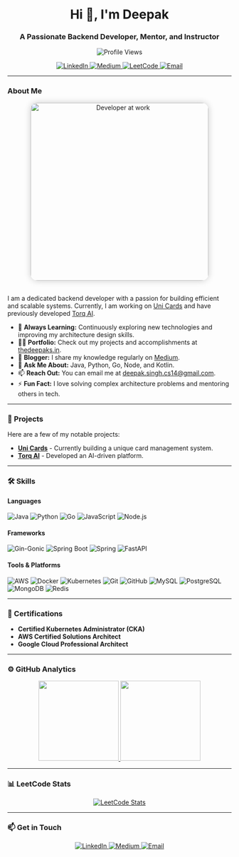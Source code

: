 <h1 align="center">Hi 👋, I'm Deepak</h1>
<h3 align="center">A Passionate Backend Developer, Mentor, and Instructor</h3>

<p align="center">
  <img src="https://komarev.com/ghpvc/?username=deepaksinghcs14&label=Profile%20views&color=0e75b6&style=flat-square" alt="Profile Views" />
</p>

<p align="center">
  <a href="https://linkedin.com/in/deepak-singh-cs14" target="_blank">
    <img src="https://img.shields.io/badge/-LinkedIn-%230077B5?style=for-the-badge&logo=linkedin&logoColor=white" alt="LinkedIn"/>
  </a>
  <a href="https://medium.com/@deepak-singh-cs14" target="_blank">
    <img src="https://img.shields.io/badge/-Medium-%23000000?style=for-the-badge&logo=medium&logoColor=white" alt="Medium"/>
  </a>
  <a href="https://leetcode.com/u/jasawat/" target="_blank">
    <img src="https://img.shields.io/badge/-LeetCode-%23FFA116?style=for-the-badge&logo=leetcode&logoColor=white" alt="LeetCode"/>
  </a>
  <a href="mailto:deepak.singh.cs14@gmail.com">
    <img src="https://img.shields.io/badge/Email-%23D14836?style=for-the-badge&logo=gmail&logoColor=white" alt="Email"/>
  </a>
</p>

---

### About Me

<div align="center">
  <img src="https://media.giphy.com/media/qgQUggAC3Pfv687qPC/giphy.gif" alt="Developer at work" width="400" style="border-radius: 15px; box-shadow: 0 0 15px rgba(0, 0, 0, 0.2);">
</div>

<br/>

I am a dedicated backend developer with a passion for building efficient and scalable systems. Currently, I am working on [Uni Cards](https://www.uni.cards) and have previously developed [Torq AI](https://www.torq.live/).

- 🌱 **Always Learning:** Continuously exploring new technologies and improving my architecture design skills.
- 👨‍💻 **Portfolio:** Check out my projects and accomplishments at [thedeepaks.in](https://www.thedeepaks.in).
- 📝 **Blogger:** I share my knowledge regularly on [Medium](https://deepak-singh-cs14.medium.com/).
- 💬 **Ask Me About:** Java, Python, Go, Node, and Kotlin.
- 📫 **Reach Out:** You can email me at deepak.singh.cs14@gmail.com.
- ⚡ **Fun Fact:** I love solving complex architecture problems and mentoring others in tech.

---

### 🚀 Projects

Here are a few of my notable projects:

- [**Uni Cards**](https://www.uni.cards) - Currently building a unique card management system.
- [**Torq AI**](https://www.torq.live/) - Developed an AI-driven platform.

---

### 🛠️ Skills

#### Languages
![Java](https://img.shields.io/badge/-Java-007396?style=flat&logo=java&logoColor=white)
![Python](https://img.shields.io/badge/-Python-3776AB?style=flat&logo=python&logoColor=white)
![Go](https://img.shields.io/badge/-Go-00ADD8?style=flat&logo=go&logoColor=white)
![JavaScript](https://img.shields.io/badge/-JavaScript-F7DF1E?style=flat&logo=javascript&logoColor=white)
![Node.js](https://img.shields.io/badge/-Node.js-339933?style=flat&logo=node.js&logoColor=white)

#### Frameworks
![Gin-Gonic](https://img.shields.io/badge/-Gin%20Gonic-000000?style=flat&logo=go&logoColor=white)
![Spring Boot](https://img.shields.io/badge/-Spring%20Boot-6DB33F?style=flat&logo=spring&logoColor=white)
![Spring](https://img.shields.io/badge/-Spring-6DB33F?style=flat&logo=spring&logoColor=white)
![FastAPI](https://img.shields.io/badge/-FastAPI-009688?style=flat&logo=fastapi&logoColor=white)

#### Tools & Platforms
![AWS](https://img.shields.io/badge/-AWS-232F3E?style=flat&logo=amazon-aws&logoColor=white)
![Docker](https://img.shields.io/badge/-Docker-2496ED?style=flat&logo=docker&logoColor=white)
![Kubernetes](https://img.shields.io/badge/-Kubernetes-326CE5?style=flat&logo=kubernetes&logoColor=white)
![Git](https://img.shields.io/badge/-Git-F05032?style=flat&logo=git&logoColor=white)
![GitHub](https://img.shields.io/badge/-GitHub-181717?style=flat&logo=github&logoColor=white)
![MySQL](https://img.shields.io/badge/-MySQL-4479A1?style=flat&logo=mysql&logoColor=white)
![PostgreSQL](https://img.shields.io/badge/-PostgreSQL-336791?style=flat&logo=postgresql&logoColor=white)
![MongoDB](https://img.shields.io/badge/-MongoDB-47A248?style=flat&logo=mongodb&logoColor=white)
![Redis](https://img.shields.io/badge/-Redis-DC382D?style=flat&logo=redis&logoColor=white)

---

### 📜 Certifications

- **Certified Kubernetes Administrator (CKA)**
- **AWS Certified Solutions Architect**
- **Google Cloud Professional Architect**

---

### ⚙️ GitHub Analytics

<p align="center">
  <a href="https://github.com/deepaksinghcs14">
    <img height="180em" src="https://github-readme-stats.vercel.app/api?username=deepaksinghcs14&show_icons=true&theme=algolia&include_all_commits=true&count_private=true"/>
    <img height="180em" src="https://github-readme-stats.vercel.app/api/top-langs/?username=deepaksinghcs14&layout=compact&langs_count=8&theme=algolia"/>
  </a>
</p>

---

### 📊 LeetCode Stats

<p align="center">
  <a href="https://leetcode.com/u/jasawat/">
    <img src="https://leetcard.jacoblin.cool/jasawat?theme=dark" alt="LeetCode Stats"/>
  </a>
</p>

---

### 📫 Get in Touch

<p align="center">
  <a href="https://linkedin.com/in/deepak-singh-cs14" target="_blank">
    <img src="https://img.shields.io/badge/-LinkedIn-%230077B5?style=for-the-badge&logo=linkedin&logoColor=white" alt="LinkedIn"/>
  </a>
  <a href="https://medium.com/@deepak-singh-cs14" target="_blank">
    <img src="https://img.shields.io/badge/-Medium-%23000000?style=for-the-badge&logo=medium&logoColor=white" alt="Medium"/>
  </a>
  <a href="mailto:deepak.singh.cs14@gmail.com">
    <img src="https://img.shields.io/badge/Email-%23D14836?style=for-the-badge&logo=gmail&logoColor=white" alt="Email"/>
  </a>
</p>
